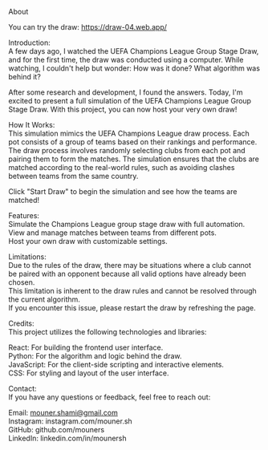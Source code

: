 About

You can try the draw: https://draw-04.web.app/

Introduction: <br/>
A few days ago, I watched the UEFA Champions League Group Stage Draw, and for the first time, the draw was conducted using a computer. While watching, I couldn't help but wonder: How was it done? What algorithm was behind it?

After some research and development, I found the answers. Today, I'm excited to present a full simulation of the UEFA Champions League Group Stage Draw. With this project, you can now host your very own draw!

How It Works:  <br/>
This simulation mimics the UEFA Champions League draw process. Each pot consists of a group of teams based on their rankings and performance. The draw process involves randomly selecting clubs from each pot and pairing them to form the matches. The simulation ensures that the clubs are matched according to the real-world rules, such as avoiding clashes between teams from the same country.

Click "Start Draw" to begin the simulation and see how the teams are matched!

Features:  <br/>
Simulate the Champions League group stage draw with full automation. <br/>
View and manage matches between teams from different pots. <br/>
Host your own draw with customizable settings. <br/>

Limitations:  <br/>
Due to the rules of the draw, there may be situations where a club cannot be paired with an opponent because all valid options have already been chosen. <br/>
This limitation is inherent to the draw rules and cannot be resolved through the current algorithm. <br/>
If you encounter this issue, please restart the draw by refreshing the page. <br/>

Credits: <br/>
This project utilizes the following technologies and libraries:

React: For building the frontend user interface. <br/>
Python: For the algorithm and logic behind the draw. <br/>
JavaScript: For the client-side scripting and interactive elements. <br/>
CSS: For styling and layout of the user interface. <br/>

Contact: <br/>
If you have any questions or feedback, feel free to reach out:

Email: mouner.shami@gmail.com <br/>
Instagram: instagram.com/mouner.sh <br/>
GitHub: github.com/mouners <br/>
LinkedIn: linkedin.com/in/mounersh <br/>
